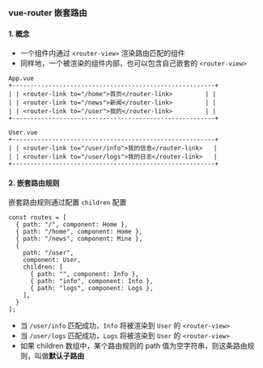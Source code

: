 ### vue-router 嵌套路由

#### 1. 概念
* 一个组件内通过 `<router-view>` 渲染路由匹配的组件
* 同样地，一个被渲染的组件内部，也可以包含自己嵌套的 `<router-view>`

```
App.vue                
+--------------------------------------------------------+   
| | <router-link to="/home">首页</router-link>         | |   
| | <router-link to="/news">新闻</router-link>         | |   
| | <router-link to="/user">我的</router-link>         | |   
+--------------------------------------------------------+    

User.vue                          
+--------------------------------------------------------+   
| | <router-link to="/user/info">我的信息</router-link>   |   
| | <router-link to="/user/logs">我的日志</router-link>   |   
+--------------------------------------------------------+    
```



#### 2. 嵌套路由规则
嵌套路由规则通过配置 `children` 配置

```
const routes = [
  { path: "/", component: Home },
  { path: "/home", component: Home },
  { path: "/news", component: Mine },
  {
    path: "/user",
    component: User,
    children: [
      { path: "", component: Info },
      { path: "info", component: Info },
      { path: "logs", component: Logs },
    ],
  }
];
```


* 当 `/user/info` 匹配成功，`Info` 将被渲染到 `User` 的 `<router-view>`
* 当 `/user/logs` 匹配成功，`Logs` 将被渲染到 `User` 的 `<router-view>`
* 如果 children 数组中，某个路由规则的 path 值为空字符串，则这条路由规则，叫做**默认子路由**

